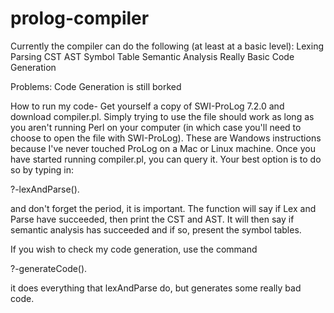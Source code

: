 # prolog-compiler
Currently the compiler can do the following (at least at a basic level):
Lexing
Parsing
CST
AST
Symbol Table
Semantic Analysis
Really Basic Code Generation

Problems: 
Code Generation is still borked

How to run my code-
Get yourself a copy of SWI-ProLog 7.2.0 and download compiler.pl. Simply trying to use the file should work as long as you aren't running Perl on your computer (in which case you'll need to choose to open the file with SWI-ProLog). These are Wandows instructions because I've never touched ProLog on a Mac or Linux machine.
Once you have started running compiler.pl, you can query it. Your best option is to do so by typing in:

?-lexAndParse(<filename>).

and don't forget the period, it is important. The function will say if Lex and Parse have succeeded, then print the CST and AST. It will then say if semantic analysis has succeeded and if so, present the symbol tables.

If you wish to check my code generation, use the command

?-generateCode(<filename>).

it does everything that lexAndParse do, but generates some really bad code.
